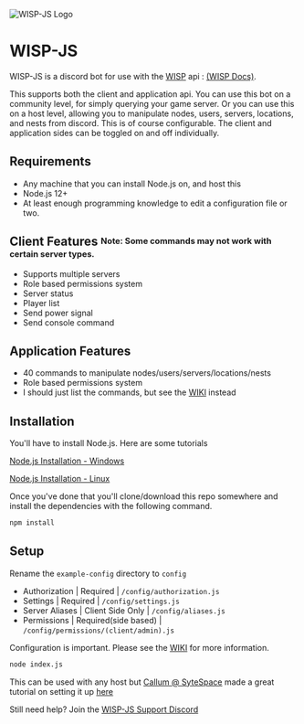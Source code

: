 ![WISP-JS Logo](https://img.maineiac.dev/wisp-js-small.png)

# WISP-JS

WISP-JS is a discord bot for use with the [WISP](https://wisp.gg) api : [(WISP Docs)](https://docs.panel.gg). 

This supports both the client and application api. You can use this bot on a community level, for simply querying your game server. Or you can use this on a host level, allowing you to manipulate nodes, users, servers, locations, and nests from discord. This is of course configurable. The client and application sides can be toggled on and off individually.



## Requirements

* Any machine that you can install Node.js on, and host this
* Node.js 12+
* At least enough programming knowledge to edit a configuration file or two.

## Client Features <sup><sub>Note: Some commands may not work with certain server types.</sub></sup>

* Supports multiple servers
* Role based permissions system
* Server status
* Player list
* Send power signal
* Send console command

## Application Features

* 40 commands to manipulate nodes/users/servers/locations/nests
* Role based permissions system
* I should just list the commands, but see the [WIKI](https://wispjs.isbad.gg) instead


## Installation

You'll have to install Node.js. Here are some tutorials

[Node.js Installation - Windows](https://treehouse.github.io/installation-guides/windows/node-windows.html)

[Node.js Installation - Linux](https://treehouse.github.io/installation-guides/linux/node-linux.html)

Once you've done that you'll clone/download this repo somewhere and install the dependencies with the following command.
```bash
npm install
```

## Setup

Rename the `example-config` directory to `config`

* Authorization | Required | `/config/authorization.js`
* Settings | Required | `/config/settings.js`
* Server Aliases | Client Side Only | `/config/aliases.js`
* Permissions | Required(side based) | `/config/permissions/(client/admin).js`

Configuration is important. Please see the [WIKI](https://wispjs.isbad.gg) for more information.

```bash
node index.js
```


This can be used with any host but [Callum @ SyteSpace](https://sytespace.net/) made a great tutorial on setting it up [here](https://wiki.sytespace.net/general/wisp-js)

Still need help? Join the [WISP-JS Support Discord](https://discord.gg/myJKx9t)
